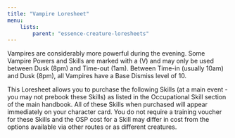 ```yaml
---
title: "Vampire Loresheet"
menu:
    lists:
        parent: "essence-creature-loresheets"
---
```

Vampires are considerably more powerful during the evening. Some Vampire Powers and Skills are marked with a (V) and may only be used between Dusk (8pm) and Time-out (1am). Between Time-in (usually 10am) and Dusk (8pm), all Vampires have a Base Dismiss level of 10.

This Loresheet allows you to purchase the following Skills (at a main event - you may not prebook these Skills) as listed in the Occupational Skill section of the main handbook. All of these Skills when purchased will appear immediately on your character card. You do not require a training voucher for these Skills and the OSP cost for a Skill may differ in cost from the options available via other routes or as different creatures.